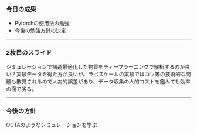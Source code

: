 ### 今日の成果


- Pytorchの使用法の勉強
- 今後の勉強方針の決定


---


### 2枚目のスライド

シミュレーションで構造最適化した物質をディープラーニングで解析するのが良い？実験データを得た方が良いが。ラボスケールの実験ではコツ等の技術的な問題も散見されるので人為的誤差があり、データ収集の人的コストを鑑みても効率の面で劣る。

---


### 今後の方針
OCTAのようなシミュレーションを学ぶ
